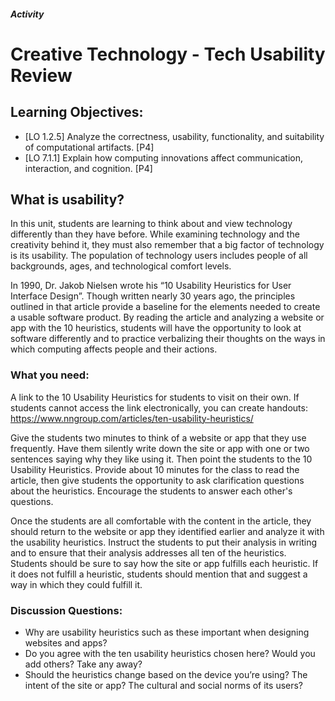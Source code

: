 ##### Activity
# Creative Technology - Tech Usability Review

## Learning Objectives:
- [LO 1.2.5] Analyze the correctness, usability, functionality, and suitability of computational artifacts. [P4]
- [LO 7.1.1] Explain how computing innovations affect communication, interaction, and cognition. [P4]


## What is usability?

In this unit, students are learning to think about and view technology differently than they have before. While examining technology and the creativity behind it, they must also remember that a big factor of technology is its usability. The population of technology users includes people of all backgrounds, ages, and technological comfort levels.

In 1990, Dr. Jakob Nielsen wrote his “10 Usability Heuristics for User Interface Design”. Though written nearly 30 years ago, the principles outlined in that article provide a baseline for the elements needed to create a usable software product. By reading the article and analyzing a website or app with the 10 heuristics, students will have the opportunity to look at software differently and to practice verbalizing their thoughts on the ways in which computing affects people and their actions.

### What you need:
A link to the 10 Usability Heuristics for students to visit on their own. If students cannot access the link electronically, you can create handouts: https://www.nngroup.com/articles/ten-usability-heuristics/

Give the students two minutes to think of a website or app that they use frequently. Have them silently write down the site or app with one or two sentences saying why they like using it. Then point the students to the 10 Usability Heuristics. Provide about 10 minutes for the class to read the article, then give students the opportunity to ask clarification questions about the heuristics. Encourage the students to answer each other's questions.

Once the students are all comfortable with the content in the article, they should return to the website or app they identified earlier and analyze it with the usability heuristics. Instruct the students to put their analysis in writing and to ensure that their analysis addresses all ten of the heuristics. Students should be sure to say how the site or app fulfills each heuristic. If it does not fulfill a heuristic, students should mention that and suggest a way in which they could fulfill it.


### Discussion Questions:
- Why are usability heuristics such as these important when designing websites and apps?
- Do you agree with the ten usability heuristics chosen here? Would you add others? Take any away?
- Should the heuristics change based on the device you’re using? The intent of the site or app? The cultural and social norms of its users?
